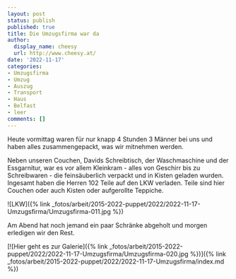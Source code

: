 ```yaml
---
layout: post
status: publish
published: true
title: Die Umzugsfirma war da
author:
  display_name: cheesy
  url: http://www.cheesy.at/
date: '2022-11-17'
categories:
- Umzugsfirma
- Umzug
- Auszug
- Transport
- Haus
- Belfast
- leer
comments: []
---
```

Heute vormittag waren für nur knapp 4 Stunden 3 Männer bei uns und haben alles zusammengepackt, was wir mitnehmen werden.

Neben unseren Couchen, Davids Schreibtisch, der Waschmaschine und der Essgarnitur, war es vor allem Kleinkram - alles von Geschirr bis zu Schreibwaren - die feinsäuberlich verpackt und in Kisten geladen wurden. Ingesamt haben die Herren 102 Teile auf den LKW verladen. Teile sind hier Couchen oder auch Kisten oder aufgerollte Teppiche.

![LKW]({% link _fotos/arbeit/2015-2022-puppet/2022/2022-11-17-Umzugsfirma/Umzugsfirma-011.jpg %})

Am Abend hat noch jemand ein paar Schränke abgeholt und morgen erledigen wir den Rest.

[![Hier geht es zur Galerie]({% link _fotos/arbeit/2015-2022-puppet/2022/2022-11-17-Umzugsfirma/Umzugsfirma-020.jpg %})]({% link _fotos/arbeit/2015-2022-puppet/2022/2022-11-17-Umzugsfirma/index.md %})
